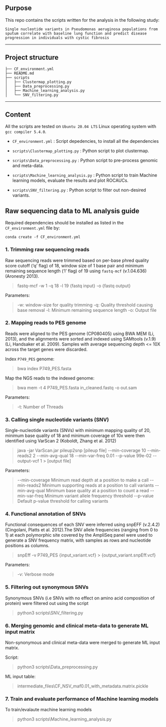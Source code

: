 

## Purpose

This repo contains the scripts written for the analysis in the following study:

`Single nucleotide variants in Pseudomonas aeruginosa populations from sputum correlate with baseline lung function and predict disease progression in individuals with cystic fibrosis`

---

## Project structure
```
├── CF_environment.yml
├── README.md
├── scripts
│   ├── Clustermap_plotting.py
│   ├── Data_preprocessing.py
│   ├── Machine_learning_analysis.py
│   └── SNV_filtering.py
```

---

## Content

All the scripts are tested on `Ubuntu 20.04 LTS` Linux operating system with `gcc compiler 5.4.0`.

* `CF_environment.yml` : Script depedencies, to install all the dependencies

* `scripts\Clustermap_plotting.py` : Python script to plot clustermap.
* `scripts\Data_preprocessing.py` : Python script to pre-process genomic and meta-data.
* `scripts\Machine_learning_analysis.py` : Python script to train Machine learning models, evaluate the results and plot ROCAUCs.
* `scripts\SNV_filtering.py` : Python script to filter out non-desired variants.


## Raw sequencing data to ML analysis guide

Required dependencies should be installed as listed in the `CF_environment.yml` file by:

`conda create -f CF_environment.yml`



### 1. Trimming raw sequencing reads

Raw sequencing reads were trimmed based on per-base phred quality score cutoff (‘q’ flag) of 18, window size of 1 base pair and minimum remaining sequence length (‘l’ flag) of 19 using `fastq-mcf` (v.1.04.636) (Aronesty 2013). 

>fastq-mcf -w 1 -q 18 -l 19 {fastq input} -o {fastq output}

Parameters:

>-w:				window-size for quality trimming
-q:				Quality threshold causing base removal
-l:				Minimum remaining sequence length
-o:				Output file

### 2. Mapping reads to PES genome
Reads were aligned to the PES genome (CP080405) using BWA MEM (Li, 2013), and the alignments were sorted and indexed using SAMtools (v.1.9) (Li, Handsaker et al. 2009). Samples with average sequencing depth <= 10X across the target genes were discarded.

Index `P749_PES` genome:
>bwa index P749_PES.fasta

Map the NGS reads to the indexed genome:
>bwa mem -t 4 P749_PES.fasta in_cleaned.fastq -o out.sam

Parameters:
> -t:			Number of Threads

### 3. Calling single nucleotide variants (SNV)
Single-nucleotide variants (SNVs) with minimum mapping quality of 20, minimum base quality of 18 and minimum coverage of 10x were then identified using VarScan 2 (Koboldt, Zhang et al. 2012)

>java -jar VarScan.jar pileup2snp [pileup file] --min-coverage 10 --min-reads2 2 --min-avg-qual 18 --min-var-freq 0.01 --p-value 99e-02 --output-vcf 1 > [output file]

Parameters:

>--min-coverage		Minimum read depth at a position to make a call
--min-reads2			Minimum supporting reads at a position to call variants
--min-avg-qual		Minimum base quality at a position to count a read 
--min-var-freq		Minimum variant allele frequency threshold
--p-value		Default p-value threshold for calling variants

### 4. Functional annotation of SNVs
Functional consequences of each SNV were inferred using snpEFF (v.2.4.2) (Cingolani, Platts et al. 2012).The SNV allele frequencies (ranging from 0 to 1) at each polymorphic site covered by the AmpliSeq panel were used to generate a SNV frequency matrix, with samples as rows and nucleotide positions as columns.

>snpEff -v P749_PES {input_variant.vcf} > {output_variant.snpEff.vcf}

Parameters:

>-v:			Verbose mode

### 5. Filtering out synonymous SNVs
Synonymous SNVs (i.e SNVs with no effect on amino acid composition of protein) were filtered out using the script
>python3 scripts\SNV_filtering.py

### 6. Merging genomic and clinical meta-data to generate ML input matrix

Non-synonymous and clinical meta-data were merged to generate ML input matrix.

Script:
>python3 scripts\Data_preprocessing.py

ML input table:
>intermediate_files\CF_NSV_maf0.01_with_metadata.matrix.pickle

### 7. Train and evaluate performance of Machine learning models

To train/evalaute machine learning models

   > python3 scripts\Machine_learning_analysis.py